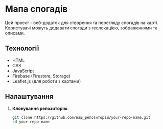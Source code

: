 # Мапа спогадів

Цей проект - веб-додаток для створення та перегляду спогадів на карті. Користувачі можуть додавати спогади з геолокацією, зображеннями та описами.

## Технології

- HTML
- CSS
- JavaScript
- Firebase (Firestore, Storage)
- Leaflet.js (для роботи з картами)

## Налаштування

1. **Клонування репозиторію**:
   ```bash
   git clone https://github.com/ваш_репозиторій/your-repo-name.git
   cd your-repo-name
